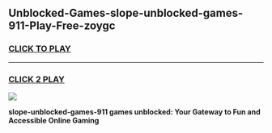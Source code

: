 
## Unblocked-Games-slope-unblocked-games-911-Play-Free-zoygc
<h3>
<a href="https://premium76.site?title=slope-unblocked-games-911&ref=22A">CLICK TO PLAY</a></h3>
<hr>

<h3>
<a href="https://premium76.site?title=slope-unblocked-games-911&ref=22A">CLICK 2 PLAY</a>
  
</h3>

<a href="https://premium76.site?title=slope-unblocked-games-911&ref=22A"><img src="https://clearcache.store/games.png"></a>


**slope-unblocked-games-911 games unblocked: Your Gateway to Fun and Accessible Online Gaming**
